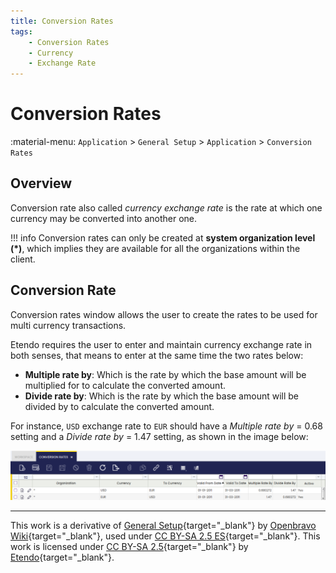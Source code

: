 ```yaml
---
title: Conversion Rates
tags:
    - Conversion Rates
    - Currency
    - Exchange Rate
---
```


# Conversion Rates

:material-menu: `Application` > `General Setup` > `Application` > `Conversion Rates`


## Overview

Conversion rate also called *currency exchange rate* is the rate at which one currency may be converted into another one.

!!! info
    Conversion rates can only be created at **system organization level (\*)**, which implies they are available for all the organizations within the client.

## Conversion Rate

Conversion rates window allows the user to create the rates to be used for multi currency transactions.

Etendo requires the user to enter and maintain currency exchange rate in both senses, that means to enter at the same time the two rates below:

-  **Multiple rate by**: Which is the rate by which the base amount will be multiplied for to calculate the converted amount.
- **Divide rate by**: Which is the rate by which the base amount will be divided by to calculate the converted amount.

For instance, `USD` exchange rate to `EUR` should have a *Multiple rate by* = 0.68 setting and a *Divide rate by* = 1.47 setting, as shown in the image below:

![](../../../../../assets/drive/0jd4xH1XIAHAk9o1yEa-ApHM2BcsMBuMK8YX9QPMH6u-A_h5M7O3lOaNA8xrMycgog-vAV-WgQhfCHf9UjwM6ftv1zZT_Fld28RaOTuwRU0Xw8V0Ql_A7KNgO20zKgYlvzlWcXs7.png)

---

This work is a derivative of [General Setup](https://wiki.openbravo.com/wiki/General_Setup){target="_blank"} by [Openbravo Wiki](http://wiki.openbravo.com/wiki/Welcome_to_Openbravo){target="_blank"}, used under [CC BY-SA 2.5 ES](https://creativecommons.org/licenses/by-sa/2.5/es/){target="_blank"}. This work is licensed under [CC BY-SA 2.5](https://creativecommons.org/licenses/by-sa/2.5/){target="_blank"} by [Etendo](https://etendo.software){target="_blank"}.